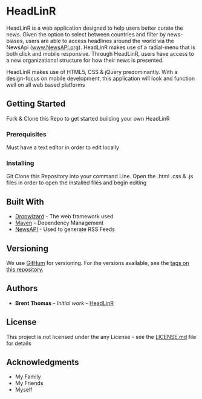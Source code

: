 # HeadLinR

HeadLinR is a web application designed to help users better curate the news. Given the option to select between countries and filter by news-biases, users are able to access headlines around the world via the NewsApi (www.NewsAPI.org). HeadLinR makes use of a radial-menu that is both click and mobile responsive. Through HeadLinR, users have access to a new organizational structure for how their news is presented.

HeadLinR makes use of HTML5, CSS & jQuery predominantly. With a design-focus on mobile development, this application will look and function well on all web based platforms

## Getting Started

Fork & Clone this Repo to get started building your own HeadLinR

### Prerequisites

Must have a text editor in order to edit locally

### Installing

Git Clone this Repository into your command Line. Open the .html .css & .js files in order to open the installed files and begin editing

## Built With

* [Dropwizard](http://www.dropwizard.io/1.0.2/docs/) - The web framework used
* [Maven](https://maven.apache.org/) - Dependency Management
* [NewsAPI]() - Used to generate RSS Feeds


## Versioning

We use [GitHum](http://github.com) for versioning. For the versions available, see the [tags on this repository](https://https://github.com/bthomas16/HeadLinR).

## Authors

* **Brent Thomas** - *Initial work* - [HeadLinR](https://github.com/bthomas16/HeadLinR)


## License

This project is not licensed under the any License - see the [LICENSE.md](LICENSE.md) file for details

## Acknowledgments

* My Family
* My Friends
* Myself

